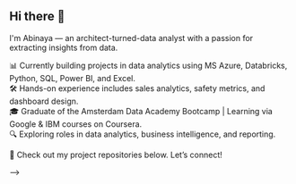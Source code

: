 ## Hi there 👋

I'm Abinaya — an architect-turned-data analyst with a passion for extracting insights from data.

📊 Currently building projects in data analytics using MS Azure, Databricks, Python, SQL, Power BI, and Excel.  
🛠️ Hands-on experience includes sales analytics, safety metrics, and dashboard design.  
🎓 Graduate of the Amsterdam Data Academy Bootcamp | Learning via Google & IBM courses on Coursera.  
🔍 Exploring roles in data analytics, business intelligence, and reporting.

📁 Check out my project repositories below. Let’s connect!

-->
